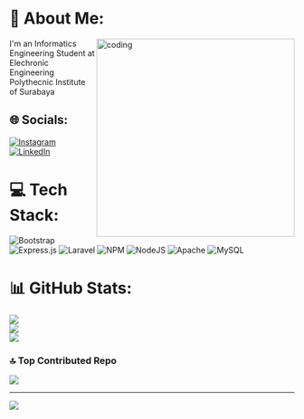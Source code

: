 # 💫 About Me:
<img align="right" alt="coding" width="350" src="https://h2.gifposter.com/gifs/wow/Don't-interrupt-programming.gif">

I'm an Informatics Engineering Student at Elechronic Engineering Polythecnic Institute of Surabaya<br>



## 🌐 Socials:
[![Instagram](https://img.shields.io/badge/Instagram-%23E4405F.svg?logo=Instagram&logoColor=white)](https://instagram.com/vazakii) [![LinkedIn](https://img.shields.io/badge/LinkedIn-%230077B5.svg?logo=linkedin&logoColor=white)](https://linkedin.com/in/arvazakifanadzan) 

# 💻 Tech Stack:
![Bootstrap](https://img.shields.io/badge/bootstrap-%238511FA.svg?style=for-the-badge&logo=bootstrap&logoColor=white) ![Express.js](https://img.shields.io/badge/express.js-%23404d59.svg?style=for-the-badge&logo=express&logoColor=%2361DAFB) ![Laravel](https://img.shields.io/badge/laravel-%23FF2D20.svg?style=for-the-badge&logo=laravel&logoColor=white) ![NPM](https://img.shields.io/badge/NPM-%23CB3837.svg?style=for-the-badge&logo=npm&logoColor=white) ![NodeJS](https://img.shields.io/badge/node.js-6DA55F?style=for-the-badge&logo=node.js&logoColor=white) ![Apache](https://img.shields.io/badge/apache-%23D42029.svg?style=for-the-badge&logo=apache&logoColor=white) ![MySQL](https://img.shields.io/badge/mysql-%2300000f.svg?style=for-the-badge&logo=mysql&logoColor=white)
# 📊 GitHub Stats:
![](https://github-readme-stats.vercel.app/api?username=ARVAZAKI&theme=gruvbox&hide_border=false&include_all_commits=false&count_private=true)<br/>
![](https://github-readme-streak-stats.herokuapp.com/?user=ARVAZAKI&theme=gruvbox&hide_border=false)<br/>
![](https://github-readme-stats.vercel.app/api/top-langs/?username=ARVAZAKI&theme=gruvbox&hide_border=false&include_all_commits=false&count_private=true&layout=compact)

### 🔝 Top Contributed Repo
![](https://github-contributor-stats.vercel.app/api?username=ARVAZAKI&limit=5&theme=onedark&combine_all_yearly_contributions=true)

---
[![](https://visitcount.itsvg.in/api?id=ARVAZAKI&icon=0&color=0)](https://visitcount.itsvg.in)

<!-- Proudly created with GPRM ( https://gprm.itsvg.in ) -->
